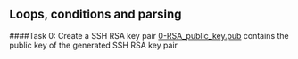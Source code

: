 ## Loops, conditions and parsing

####Task 0: Create a SSH RSA key pair
[0-RSA_public_key.pub](0-RSA_public_key.pub) contains the public key of the generated SSH RSA key pair

